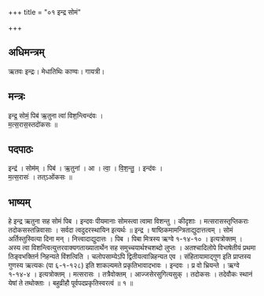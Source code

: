+++
title = "०१ इन्द्र सोमं"

+++
## अधिमन्त्रम्
ऋतवः इन्द्रः। मेधातिथिः काण्वः। गायत्री।

## मन्त्रः
इन्द्र॒ सोमं॒ पिब॑ ऋ॒तुना त्वा॑ विश॒न्त्विन्द॑वः ।  
म॒त्स॒रास॒स्तदो॑कसः ॥

## पदपाठः
इन्द्र॑ । सोम॑म् । पिब॑ । ऋ॒तुना॑ । आ । त्वा॒ । वि॒श॒न्तु॒ । इन्द॑वः ।  
म॒त्स॒रासः॑ । तत्ऽओ॑कसः ॥

## भाष्यम्
हे इन्द्र ऋतुना सह सोमं पिब । इन्दवः पीयमानाः सोमस्त्वा त्वामा विशन्तु । कीदृशाः । मत्सरासस्तृप्तिकराः तदोकसस्तन्निवासाः । सर्वदा त्वदुदरस्थायिन इत्यर्थः ॥ इन्द्र । षाष्ठिकमामन्त्रिताद्युदात्तत्वम् । सोमं अर्तिस्तुस्वित्या दिना मन् । नित्त्वादाद्युदात्तः । पिब । पिबा मित्रस्य ऋग्वे १-१४-१० । इत्यत्रोक्तम् । अस्य त्वा विशन्त्वित्युत्तरवाक्यगताख्यातार्थेन सह समुच्चयार्थश्चशब्दो लुप्तः । अतश्चादिलोपे विभाषेतीयं प्रथमा तिङ्वभक्तिर्न निहन्यते विंशत्विति । चलोपसाम्येऽपि द्वितीयत्वान्निहन्यत एव । संहितायामाद्गुण इति प्राप्तस्य गुणस्य ऋत्यकः (पा ६-१-१२८) इति शाकल्यमते प्रकृतिभावादभावः । इन्दवः । प्र वो भ्रियन्ते । ऋग्वे १-१४-४ । इत्यत्रोक्तम् । मत्सरासः । तत्रैवोक्तम् । आज्जसेरसुगित्यसुक् । तदोकसः । तदेवौकः स्थानं येषां ते तथोक्ताः । बहुव्रीहौ पूर्वपदप्रकृतिस्वरत्वं ॥ १ ॥